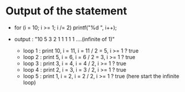 # Output of the statement

- for (i = 10; i >= 1; i /= 2)
    printf("%d ", i++);

- output : "10 5 3 2 1 1 1 1 1 ....(infinite of 1)"

    - loop 1 : print 10, i = 11, i = 11 / 2 = 5, i >= 1 ? true 
    - loop 2 : print 5, i = 6, i = 6 / 2 = 3, i >= 1 ? true
    - loop 3 : print 3, i = 4, i = 4 / 2, i >= 1 ? true
    - loop 4 : print 2, i = 3, i = 3 / 2, i >= 1 ? true
    - loop 5 : print 1, i = 2, i = 2 / 2, i >= 1 ? true (here start the infinite loop)
